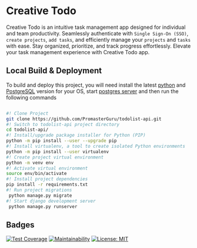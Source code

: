 
# Creative Todo

Creative Todo is an intuitive task management app designed for individual and team productivity. Seamlessly authenticate with `Single Sign-On (SSO)`, `create projects`, `add tasks`, and efficiently manage your `projects` and `tasks` with ease. Stay organized, prioritize, and track progress effortlessly. Elevate your task management experience with Creative Todo  app.

## Local Build & Deployment

To build and deploy this project, you will need install the latest [python](https://www.python.org/downloads/) and [PostgreSQL](https://www.postgresql.org/download/) version for your OS, start [postgres server](https://www.postgresql.org/docs/current/server-start.html) and then run the following commands

```bash

#! Clone Project
git clone https://github.com/PromasterGuru/todolist-api.git
#! Switch to todolist-api project directory
cd todolist-api/
#! Install/upgrade package installer for Python (PIP)
python -m pip install --user --upgrade pip
#! Install virtualenv, a tool to create isolated Python environments
python -m pip install --user virtualenv
#! Create project virtual environment
python -m venv env
#! Activate virtual environment
source env/bin/activate
#! Install project dependencies
pip install -r requirements.txt
#! Run project migrations
 python manage.py migrate
#! Start django development server
 python manage.py runserver
```



## Badges

[![Test Coverage](https://api.codeclimate.com/v1/badges/b2d1279d85184f3debab/test_coverage)](https://codeclimate.com/github/PromasterGuru/todolist-api/test_coverage) [![Maintainability](https://api.codeclimate.com/v1/badges/b2d1279d85184f3debab/maintainability)](https://codeclimate.com/github/PromasterGuru/todolist-api/maintainability) [![License: MIT](https://img.shields.io/badge/License-MIT-green.svg)](https://opensource.org/licenses/MIT)
